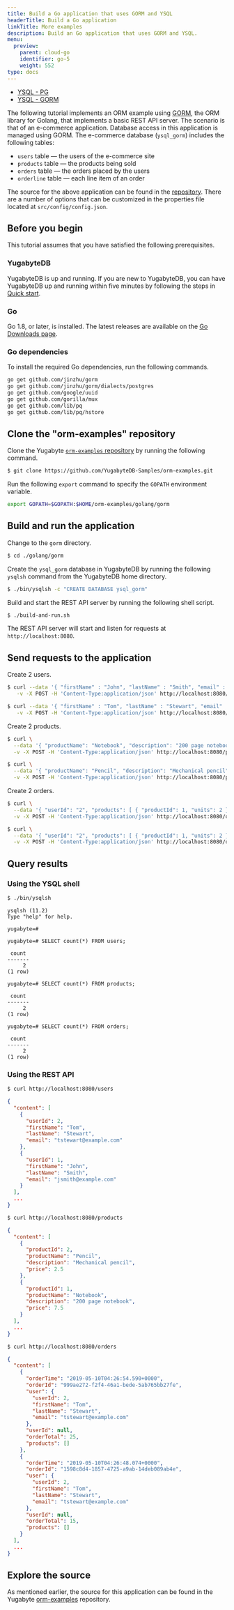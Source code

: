 ```yaml
---
title: Build a Go application that uses GORM and YSQL
headerTitle: Build a Go application
linkTitle: More examples
description: Build an Go application that uses GORM and YSQL.
menu:
  preview:
    parent: cloud-go
    identifier: go-5
    weight: 552
type: docs
---
```


<ul class="nav nav-tabs-alt nav-tabs-yb">
  <li >
    <a href="../ysql-pg/" class="nav-link">
      <i class="icon-postgres" aria-hidden="true"></i>
      YSQL - PG
    </a>
  </li>
  <li >
    <a href="../ysql-gorm/" class="nav-link active">
      <i class="icon-postgres" aria-hidden="true"></i>
      YSQL - GORM
    </a>
  </li>
</ul>

The following tutorial implements an ORM example using [GORM](https://gorm.io/), the ORM library for Golang, that implements a basic REST API server. The scenario is that of an e-commerce application. Database access in this application is managed using GORM. The e-commerce database (`ysql_gorm`) includes the following tables:

- `users` table — the users of the e-commerce site
- `products` table — the products being sold
- `orders` table — the orders placed by the users
- `orderline` table — each line item of an order

The source for the above application can be found in the [repository](https://github.com/yugabyte/orm-examples/tree/master/golang/gorm). There are a number of options that can be customized in the properties file located at `src/config/config.json`.

## Before you begin

This tutorial assumes that you have satisfied the following prerequisites.

### YugabyteDB

YugabyteDB is up and running. If you are new to YugabyteDB, you can have YugabyteDB up and running within five minutes by following the steps in [Quick start](../../../../quick-start/).

### Go

Go 1.8, or later, is installed. The latest releases are available on the [Go Downloads page](https://golang.org/dl/).

### Go dependencies

To install the required Go dependencies, run the following commands.

```sh
go get github.com/jinzhu/gorm
go get github.com/jinzhu/gorm/dialects/postgres
go get github.com/google/uuid
go get github.com/gorilla/mux
go get github.com/lib/pq
go get github.com/lib/pq/hstore
```

## Clone the "orm-examples" repository

Clone the Yugabyte [`orm-examples` repository](https://github.com/yugabyte/orm-examples) by running the following command.

```sh
$ git clone https://github.com/YugabyteDB-Samples/orm-examples.git
```

Run the following `export` command to specify the `GOPATH` environment variable.

```sh
export GOPATH=$GOPATH:$HOME/orm-examples/golang/gorm
```

## Build and run the application

Change to the `gorm` directory.

```sh
$ cd ./golang/gorm
```

Create the `ysql_gorm` database in YugabyteDB by running the following `ysqlsh` command from the YugabyteDB home directory.

```sh
$ ./bin/ysqlsh -c "CREATE DATABASE ysql_gorm"
```

Build and start the REST API server by running the following shell script.

```sh
$ ./build-and-run.sh
```

The REST API server will start and listen for requests at `http://localhost:8080`.

## Send requests to the application

Create 2 users.

```sh
$ curl --data '{ "firstName" : "John", "lastName" : "Smith", "email" : "jsmith@example.com" }' \
   -v -X POST -H 'Content-Type:application/json' http://localhost:8080/users
```

```sh
$ curl --data '{ "firstName" : "Tom", "lastName" : "Stewart", "email" : "tstewart@example.com" }' \
   -v -X POST -H 'Content-Type:application/json' http://localhost:8080/users
```

Create 2 products.

```sh
$ curl \
  --data '{ "productName": "Notebook", "description": "200 page notebook", "price": 7.50 }' \
  -v -X POST -H 'Content-Type:application/json' http://localhost:8080/products
```

```sh
$ curl \
  --data '{ "productName": "Pencil", "description": "Mechanical pencil", "price": 2.50 }' \
  -v -X POST -H 'Content-Type:application/json' http://localhost:8080/products
```

Create 2 orders.

```sh
$ curl \
  --data '{ "userId": "2", "products": [ { "productId": 1, "units": 2 } ] }' \
  -v -X POST -H 'Content-Type:application/json' http://localhost:8080/orders
```

```sh
$ curl \
  --data '{ "userId": "2", "products": [ { "productId": 1, "units": 2 }, { "productId": 2, "units": 4 } ] }' \
  -v -X POST -H 'Content-Type:application/json' http://localhost:8080/orders
```

## Query results

### Using the YSQL shell

```sh
$ ./bin/ysqlsh
```

```output
ysqlsh (11.2)
Type "help" for help.

yugabyte=#
```

```plpgsql
yugabyte=# SELECT count(*) FROM users;
```

```output
 count
-------
     2
(1 row)
```

```plpgsql
yugabyte=# SELECT count(*) FROM products;
```

```output
 count
-------
     2
(1 row)
```

```plpgsql
yugabyte=# SELECT count(*) FROM orders;
```

```output
 count
-------
     2
(1 row)
```

### Using the REST API

```sh
$ curl http://localhost:8080/users
```

```output.json
{
  "content": [
    {
      "userId": 2,
      "firstName": "Tom",
      "lastName": "Stewart",
      "email": "tstewart@example.com"
    },
    {
      "userId": 1,
      "firstName": "John",
      "lastName": "Smith",
      "email": "jsmith@example.com"
    }
  ],
  ...
}
```

```sh
$ curl http://localhost:8080/products
```

```output.json
{
  "content": [
    {
      "productId": 2,
      "productName": "Pencil",
      "description": "Mechanical pencil",
      "price": 2.5
    },
    {
      "productId": 1,
      "productName": "Notebook",
      "description": "200 page notebook",
      "price": 7.5
    }
  ],
  ...
}
```

```sh
$ curl http://localhost:8080/orders
```

```output.json
{
  "content": [
    {
      "orderTime": "2019-05-10T04:26:54.590+0000",
      "orderId": "999ae272-f2f4-46a1-bede-5ab765bb27fe",
      "user": {
        "userId": 2,
        "firstName": "Tom",
        "lastName": "Stewart",
        "email": "tstewart@example.com"
      },
      "userId": null,
      "orderTotal": 25,
      "products": []
    },
    {
      "orderTime": "2019-05-10T04:26:48.074+0000",
      "orderId": "1598c8d4-1857-4725-a9ab-14deb089ab4e",
      "user": {
        "userId": 2,
        "firstName": "Tom",
        "lastName": "Stewart",
        "email": "tstewart@example.com"
      },
      "userId": null,
      "orderTotal": 15,
      "products": []
    }
  ],
  ...
}
```

## Explore the source

As mentioned earlier, the source for this application can be found in the Yugabyte [orm-examples](https://github.com/yugabyte/orm-examples/tree/master/golang/gorm) repository.
